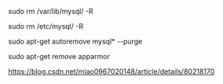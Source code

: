 
sudo rm /var/lib/mysql/ -R
 
sudo rm /etc/mysql/ -R
 
 
sudo apt-get autoremove mysql* --purge
 
sudo apt-get remove apparmor
 
 [https://blog.csdn.net/miao0967020148/article/details/80218170 ](https://blog.csdn.net/miao0967020148/article/details/80218170)
<!--stackedit_data:
eyJoaXN0b3J5IjpbLTEwMDg4MjU2NDhdfQ==
-->